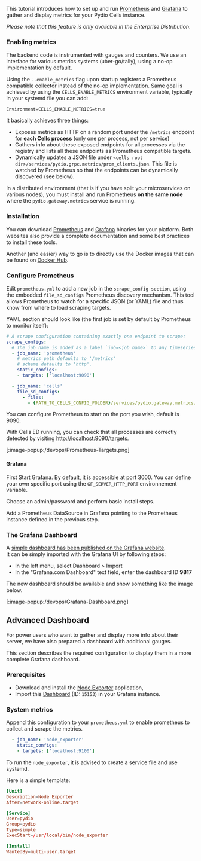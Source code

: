 This tutorial introduces how to set up and run [Prometheus](https://prometheus.io) and [Grafana](https://grafana.com) to gather and display metrics for your Pydio Cells instance.

_Please note that this feature is only available in the Enterprise Distribution_.

### Enabling metrics

The backend code is instrumented with gauges and counters. We use an interface for various metrics systems (uber-go/tally), using a no-op implementation by default.

Using the `--enable_metrics` flag upon startup registers a Prometheus compatible collector instead of the no-op implementation.
Same goal is achieved by using the `CELLS_ENABLE_METRICS` environment variable, typically in your systemd file you can add:

`Environment=CELLS_ENABLE_METRICS=true`

It basically achieves three things:

- Exposes metrics as HTTP on a random port under the `/metrics` endpoint for **each Cells process** (only one per process, not per service)
- Gathers info about these exposed endpoints for all processes via the registry and lists all these endpoints as Prometheus compatible targets.
- Dynamically updates a JSON file under `<cells root dir>/services/pydio.grpc.metrics/prom_clients.json`. This file is watched by Prometheus so that the endpoints can be dynamically discovered (see below).

In a distributed environment (that is if you have split your microservices on various nodes), you must install and run Prometheus **on the same node** where the `pydio.gateway.metrics` service is running.

### Installation

You can download [Prometheus](https://prometheus.io/download/) and [Grafana](https://grafana.com/grafana/download) binaries for your platform.
Both websites also provide a complete documentation and some best practices to install these tools.

Another (and easier) way to go is to directly use the Docker images that can be found on [Docker Hub](https://hub.docker.com).

### Configure Prometheus

Edit `prometheus.yml` to add a new job in the `scrape_config section`, using the embedded `file_sd_configs` Prometheus discovery mechanism.
This tool allows Prometheus to watch for a specific JSON (or YAML) file and thus know from where to load scraping targets.

YAML section should look like (the first job is set by default by Prometheus to monitor itself):

```yaml
# A scrape configuration containing exactly one endpoint to scrape:
scrape_configs:
  # The job name is added as a label `job=<job_name>` to any timeseries scraped from this config.
  - job_name: 'prometheus'
    # metrics_path defaults to '/metrics'
    # scheme defaults to 'http'.
    static_configs:
    - targets: ['localhost:9090']

  - job_name: 'cells'
    file_sd_configs:
      - files:
        - {PATH_TO_CELLS_CONFIG_FOLDER}/services/pydio.gateway.metrics/prom_clients.json
```

You can configure Prometheus to start on the port you wish, default is 9090.

With Cells ED running, you can check that all processes are correctly detected by visiting [http://localhost:9090/targets](http://localhost:9090/targets).

[:image-popup:/devops/Prometheus-Targets.png]

#### Grafana

First Start Grafana. By default, it is accessible at port 3000. You can define your own specific port using the `GF_SERVER_HTTP_PORT` environnement variable.

Choose an admin/password and perform basic install steps.

Add a Prometheus DataSource in Grafana pointing to the Prometheus instance defined in the previous step.

### The Grafana Dashboard

A [simple dashboard has been published on the Grafana website](https://grafana.com/dashboards/9817).  
It can be simply imported with the Grafana UI by following steps:

- In the left menu, select Dashboard > Import
- In the "Grafana.com Dashboard" text field, enter the dashboard ID **9817**

The new dashboard should be available and show something like the image below.

[:image-popup:/devops/Grafana-Dashboard.png]

## Advanced Dashboard

For power users who want to gather and display more info about their server, we have also prepared a dashboard with additional gauges.

This section describes the required configuration to display them in a more complete Grafana dashboard.

### Prerequisites

- Download and install the [Node Exporter](https://github.com/prometheus/node_exporter) application,
- Import this [Dashboard](https://grafana.com/grafana/dashboards/15153) (ID: `15153`) in your Grafana instance.

### System metrics

Append this configuration to your `prometheus.yml` to enable prometheus to collect and scrape the metrics.

```yaml
  - job_name: 'node_exporter'
    static_configs:
    - targets: ['localhost:9100']
```

To run the `node_exporter`, it is advised to create a service file and use systemd.

Here is a simple template:

```conf
[Unit]
Description=Node Exporter
After=network-online.target

[Service]
User=pydio
Group=pydio
Type=simple
ExecStart=/usr/local/bin/node_exporter

[Install]
WantedBy=multi-user.target
```
